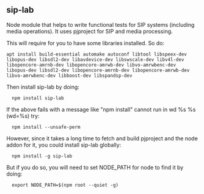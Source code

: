 ## sip-lab

Node module that helps to write functional tests for SIP systems (including media operations).
It uses pjproject for SIP and media processing.

This will require for you to have some libraries installed. So do:
```
apt install build-essential automake autoconf libtool libspeex-dev libopus-dev libsdl2-dev libavdevice-dev libswscale-dev libv4l-dev libopencore-amrnb-dev libopencore-amrwb-dev libvo-amrwbenc-dev libopus-dev libsdl2-dev libopencore-amrnb-dev libopencore-amrwb-dev libvo-amrwbenc-dev libboost-dev libspandsp-dev
```

Then install sip-lab by doing:
```
  npm install sip-lab
```

If the above fails with a message like 
  "npm install" cannot run in wd %s %s (wd=%s)
try:
```
  npm install --unsafe-perm
```

However, since it takes a long time to fetch and build pjproject and the node addon for it, you could install sip-lab globally:
```
  npm install -g sip-lab
```

But if you do so, you will need to set NODE_PATH for node to find it by doing:
```
  export NODE_PATH=$(npm root --quiet -g)
```



